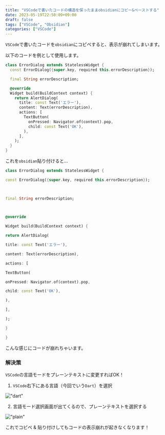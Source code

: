 ```yaml
---
title: "VSCodeで書いたコードの構造を保ったままobsidianにコピー&ペーストする"
date: 2023-05-19T22:50:09+09:00
draft: false
tags: ["VSCode", "Obsidian"]
categories: ["VSCode"]
---
```


`VSCode`で書いたコードを`obsidian`にコピペすると、表示が崩れてしまいます。

以下のコードを例として使用します。

```dart
class ErrorDialog extends StatelessWidget {
  const ErrorDialog({super.key, required this.errorDescription});

  final String errorDescription;

  @override
  Widget build(BuildContext context) {
    return AlertDialog(
      title: const Text('エラー'),
      content: Text(errorDescription),
      actions: [
        TextButton(
          onPressed: Navigator.of(context).pop,
          child: const Text('OK'),
        ),
      ],
    );
  }
}
```

これを`obsidian`貼り付けると...

```dart
class ErrorDialog extends StatelessWidget {

const ErrorDialog({super.key, required this.errorDescription});

  

final String errorDescription;

  

@override

Widget build(BuildContext context) {

return AlertDialog(

title: const Text('エラー'),

content: Text(errorDescription),

actions: [

TextButton(

onPressed: Navigator.of(context).pop,

child: const Text('OK'),

),

],

);

}

}
```

こんな感じにコードが崩れちゃいます。

### 解決策

`VSCode`の言語モードをプレーンテキストに変更すればOK！

1. `VSCode`右下にある言語（今回でいう`Dart`）を選択

!["dart"](/post/13/language-dart.png)

2. 言語モード選択画面が出てくるので、プレーンテキストを選択する

!["plain"](/post/13/language-plain.png)

これでコピペ & 貼り付けしてもコードの表示崩れが起きなくなります！